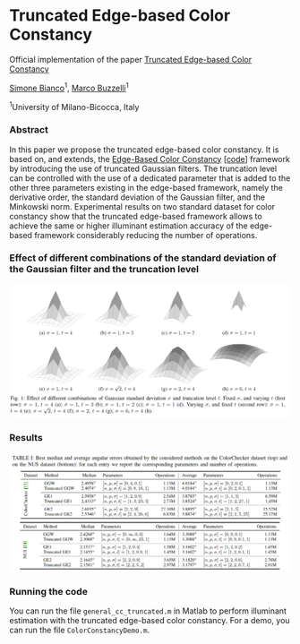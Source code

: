 # Truncated Edge-based Color Constancy
Official implementation of the paper [Truncated Edge-based Color Constancy](https://drive.google.com/file/d/1fL_bD9b4-ac4kkt9G04I2fjdA_MjGXTY/view?usp=sharing)

[Simone Bianco](http://www.ivl.disco.unimib.it/people/simone-bianco/)<sup>1</sup>, [Marco Buzzelli](http://www.ivl.disco.unimib.it/people/marco-buzzelli/)<sup>1</sup>

<sup>1</sup>University of Milano-Bicocca, Italy

### Abstract
In this paper we propose the truncated edge-based
color constancy. It is based on, and extends, the [Edge-Based Color Constancy](https://ieeexplore.ieee.org/document/4287009) [[code](http://cat.cvc.uab.es/~joost/code/ColorConstancy.zip)]
framework by introducing the use of truncated Gaussian filters.
The truncation level can be controlled with the use of a dedicated
parameter that is added to the other three parameters existing
in the edge-based framework, namely the derivative order, the
standard deviation of the Gaussian filter, and the Minkowski
norm. Experimental results on two standard dataset for color
constancy show that the truncated edge-based framework allows
to achieve the same or higher illuminant estimation accuracy of
the edge-based framework considerably reducing the number of
operations.

### Effect of different combinations of the standard deviation of the Gaussian filter and the truncation level
<img src="web/images/Figure1.png" width="800">

### Results 
<img src="web/images/Table1.png" width="800">

### Running the code
You can run the file `general_cc_truncated.m` in Matlab to perform illuminant estimation with the truncated edge-based color constancy.
For a demo, you can run the file `ColorConstancyDemo.m`.
